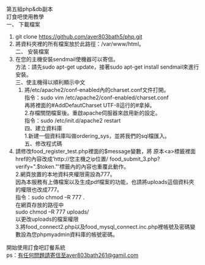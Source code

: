 第五組php&db副本  
訂食吧使用教學  
一、	下載檔案  
1.	git clone https://github.com/aver803bath5/php.git  
2.	將資料夾裡的所有檔案放於此路徑：/var/www/html。  
二、 安裝檔案  
1. 在您的主機安裝sendmail使機器可以寄信。  
方法：請先sudo apt-get update，接著sudo apt-get install sendmail來進行安裝。  
三、使主機得以順利顯示中文  
	1. 將/etc/apache2/conf-enabled內的charset.conf文件打開。  
指令：sudo vim /etc/apache2/conf-enabled/charset.conf  
再將裡面的#AddDefautCharset UTF-8這行的#拿掉。  
	2.存檔關閉檔案後。重啟apache伺服器來啟用新的設定。  
指令：sudo /etc/init.d/apache2 restart  
四、建立資料庫  
	1.新建一個資料庫叫做ordering_sys，並將我們的sql檔匯入。  
五、修改程式碼  
1. 請修改food_register_test.php裡面的$message變數，將  
原本<a>標籤裡面href的內容改成'http://您主機之ip位置/ food_submit_3.php?verify=".$token."'<a>標籤內的內容也重覆此動作。  
2.網頁放置的本地資料夾權限需設為777。  
因為本服務有上傳檔案以及生成pdf檔案的功能，也請將uploads這個資料夾的權限也改成777。  
指令：sudo chmod –R 777 .  
在網頁存放的路徑中  
sudo chmod –R 777 uploads/  
以更改uploads的檔案權限  
3.將food_connect2.php以及food_mysql_connect.inc.php裡帳號及密碼變數設為您phpmyadmin資料庫的帳號密碼。  
  
開始使用訂食吧訂餐系統  
ps：有任何問題請寄信至aver803bath261@gamil.com
